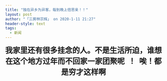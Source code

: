 ```yaml
---
title: "独在异乡为异客，每到晚上倍思亲！！"
layout: post
author: "「三房林宗辉」 on 2020-1-11 21:27"
header-style: text
tags:
  - 新闻
---
```


<head></head>
<body>
 <div align="center"> 
  <font size="5"><strong>我家里还有很多挂念的人。不是生活所迫，谁想在这个地方过年而不回家一家团聚呢&nbsp;&nbsp;！&nbsp;&nbsp;唉！都是穷才这样啊 </strong></font> 
 </div>
 <br>
</body>


